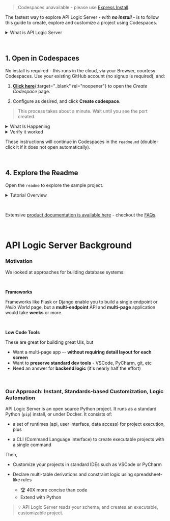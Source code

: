 > Codespaces unavailable - please use [Express Install](Install-Express.md).

The fastest way to explore API Logic Server - *with __no install__* - is to follow this guide to create, explore and customize a project using Codespaces.

<details markdown>

<summary>What is API Logic Server</summary>

API Logic Server creates __customizable database web app projects:__

* Creation is __Instant:__ create _executable_ projects from your database, with a _single_ command.  Projects are __Highly Functional,__ providing:

    * __API:__ an endpoint for each table, with filtering, sorting, pagination and related data access

    * __Admin UI:__ multi-page / multi-table apps, with page navigations, automatic joins and declarative hide/show

* __Projects are Customizable, using _your IDE_:__ such as VSCode, PyCharm, etc, for familiar edit/debug services

* __Business Logic Automation:__ using unique spreadsheet-like rules, customizable with Python :trophy:

Follow the steps below to be up and running in about a minute - no install, no configuration.  You can run the created project to explore its functionality, and how to customize it in VSCode.

&nbsp;

<details markdown>

<summary>Why Does It Matter: Faster, Simpler, Modern Architecture</summary>

<details markdown>

<summary>Frameworks are too slow, Low Code is not dev-friendly</summary>

We looked at approaches for building database systems:   

* __Frameworks:__ Frameworks like Flask or Django enable you to build a single endpoint or _Hello World_ page, but a __multi-endpoint__ API and __multi-page__ application would take __weeks__ or more.

* __Low Code Tools:__ these are great for building great UIs, but

    * Want a multi-page app, _instantly_ -- __no layout required each screen__
    * Want to __preserve standard dev tools__ (VSCode, PyCharm, git, etc) - propietary IDEs are not dev-friendly

And neither provides an answer for __backend business logic__ (it's nearly half the effort).

</details>

<details markdown>

<summary>API Logic Server - dev-friendly low-code automation</summary>


API Logic Server is a low-code, developer-friendly approach that leverages automation to dramatically improve web app development:

* Automation makes it __faster:__ _moments_, instead of weeks or months.  Unblock UI Dev, and engage business users - _early_ - to reduce misunderstandings.  _Customize_ with __standard IDEs.__

* Automation makes it __simpler:__ this reduces the risk of architectural errors, e.g., APIs without pagination.

* Automation ensures a __modern software architecture:__ _container-ready_, _API-based_, with _shared logic_ over UIs and APIs (no more logic in UI controllers), in maintainable _models_.

</details>

</details>

</details>



&nbsp;

## 1. Open in Codespaces

No install is required - this runs in the cloud, via your Browser, courtesy Codespaces.  Use your existing GitHub account (no signup is required), and:

1. [__Click here__](https://github.com/codespaces/new?hide_repo_select=true&ref=main&repo=593459232){:target="_blank" rel="noopener"} to open the *Create Codespace* page.

2. Configure as desired, and click __Create codespace__.

>  This process takes about a minute.  Wait until you see the port created.

<details markdown>

<summary>What Is Happening</summary>

You will now see 3 projects - open in VSCode, _in the Browser._  But that's just what you _see..._

Behind the scenes, Codespaces has requisitioned a cloud machine, and loaded the template - with a _complete development environment_ - Python, your dependencies, git, etc.

You are attached to this machine in your Browser, running VSCode.

These instructions are now visible in VS Code, to minimize window switching.


> :trophy: Pretty remarkable.

</details>

<details markdown>

<summary>Verify it worked</summary>

VSCode will open in your Browser, and the project will perform various initialization tasks.  After about 1 minute, verify as follows:

1. Port is created
2. Port made public
3. 3 Sample projects created
3. `readme` opened, showing next step

<figure><img src="https://github.com/valhuber/apilogicserver/wiki/images/git-codespaces/verify-codespaces-tutorial.png?raw=true"></figure>

</details>

These instructions will continue in Codespaces in the `readme.md` (double-click it if it does not open automatically).

&nbsp;

## 4. Explore the Readme

Open the `readme` to explore the sample project.

<details markdown>

<summary>Tutorial Overview</summary>

The Tutorial will enable you to explore 2 key aspects:

* __Initial Automation__ - API and UI creation are automated from the data model. So, later, you'd see this level of automation for your own databases.

* __Customization and Debugging__ - this sample also includes customizations for extending the API and declaring logic, and how to use VSCode to debug these.  The Tutorial will clearly identify such pre-built customizations.

</details>

&nbsp;

Extensive [product documentation is available here](https://valhuber.github.io/ApiLogicServer/) - checkout the [FAQs](https://valhuber.github.io/ApiLogicServer/FAQ-Frameworks/).

&nbsp;

# API Logic Server Background

### Motivation

We looked at approaches for building database systems:  

<br/>

__Frameworks__

Frameworks like Flask or Django enable you to build a single endpoint or _Hello World_ page, but a __multi-endpoint__ API and __multi-page__ application would take __weeks__ or more.

<br/>

__Low Code Tools__

These are great for building great UIs, but

* Want a multi-page app -- __without requiring detail layout for each screen__
* Want to __preserve standard dev tools__ - VSCode, PyCharm, git, etc
* Need an answer for __backend logic__ (it's nearly half the effort)

&nbsp;

### Our Approach: Instant, Standards-based Customization, Logic Automation

API Logic Server is an open source Python project.  It runs as a standard Python (`pip`) install, or under Docker. It consists of:

* a set of runtimes (api, user interface, data access) for project execution, plus 

* a CLI (Command Language Interface) to create executable projects with a single command

Then,

* Customize your projects in standard IDEs such as VSCode or PyCharm

* Declare multi-table derivations and constraint logic using spreadsheet-like rules

    * :trophy: 40X more concise than code
    * Extend with Python


> :bulb: API Logic Server reads your schema, and creates an executable, customizable project.

&nbsp;

